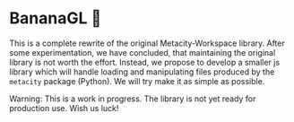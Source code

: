 # BananaGL 🍌

This is a complete rewrite of the original Metacity-Workspace library. After some experimentation, we have concluded, that maintaining the original library is not worth the effort. Instead, we propose to develop a smaller js library which will handle loading and manipulating files produced by the `metacity` package (Python). We will try make it as simple as possible.

Warning: This is a work in progress. The library is not yet ready for production use.
Wish us luck!

 